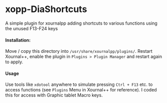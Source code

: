 # xopp-DiaShortcuts
A simple plugin for xournalpp adding shortcuts to various functions using the unused F13-F24 keys
#### Installation:
Move / copy this directory into `/usr/share/xournalpp/plugins/`. Restart Xournal++, enable the plugin in `Plugins > Plugin Manager` and restart again to apply.
#### Usage
Use tools like `xdotool` anywhere to simulate pressing `Ctrl + F13` etc. to access functions (see `Plugins` Menu in Xournal++ for reference). I coded this for access with Graphic tablet Macro keys.

